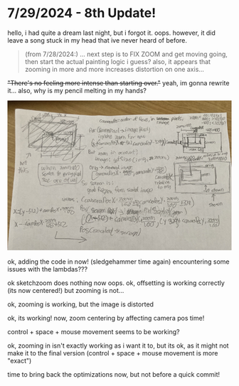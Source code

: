 # 7/29/2024 - 8th Update!

hello, i had quite a dream last night, but i forgot it. oops. however, it did leave a song stuck in my head that ive never heard of before.

> (from 7/28/2024:) ... next step is to FIX ZOOM and get moving going, then start the actual painting logic i guess? also, it appears that zooming in more and more increases distortion on one axis...

~~"There's no feeling more intense than starting over."~~ yeah, im gonna rewrite it... also, why is my pencil melting in my hands?

![uh](</updatelogs/images/072024/07292024 - 1.png>)

ok, adding the code in now! (sledgehammer time again) encountering some issues with the lambdas???

ok sketchzoom does nothing now oops. ok, offsetting is working correctly (its now centered!) but zooming is not...

ok, zooming is working, but the image is distorted

ok, its working! now, zoom centering by affecting camera pos time!

control + space + mouse movement seems to be working?

ok, zooming in isn't exactly working as i want it to, but its ok, as it might not make it to the final version (control + space + mouse movement is more "exact")

time to bring back the optimizations now, but not before a quick commit!